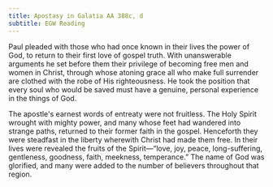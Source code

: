 ```yaml
---
title: Apostasy in Galatia AA 388c, d
subtitle: EGW Reading
---
```


Paul pleaded with those who had once known in their lives the power of God, to return to their first love of gospel truth. With unanswerable arguments he set before them their privilege of becoming free men and women in Christ, through whose atoning grace all who make full surrender are clothed with the robe of His righteousness. He took the position that every soul who would be saved must have a genuine, personal experience in the things of God.

The apostle's earnest words of entreaty were not fruitless. The Holy Spirit wrought with mighty power, and many whose feet had wandered into strange paths, returned to their former faith in the gospel. Henceforth they were steadfast in the liberty wherewith Christ had made them free. In their lives were revealed the fruits of the Spirit—“love, joy, peace, long-suffering, gentleness, goodness, faith, meekness, temperance.” The name of God was glorified, and many were added to the number of believers throughout that region.